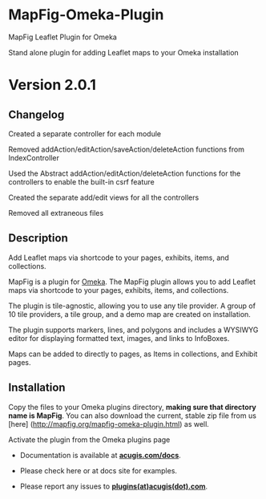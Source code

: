 # MapFig-Omeka-Plugin

MapFig Leaflet Plugin for Omeka

Stand alone plugin for adding Leaflet maps to your Omeka installation
# Version 2.0.1

## Changelog

Created a separate controller for each module

Removed addAction/editAction/saveAction/deleteAction functions from IndexController

Used the Abstract addAction/editAction/deleteAction functions for the controllers to enable the built-in csrf feature

Created the separate add/edit views for all the controllers

Removed all extraneous files

## Description

Add Leaflet maps via shortcode to your pages, exhibits, items, and collections.

MapFig is a plugin for [Omeka](http://omeka.org/). The MapFig plugin allows you to add Leaflet maps via shortcode to your pages, exhibits, items, and collections.

The plugin is tile-agnostic, allowing you to use any tile provider.  A group of 10 tile providers, a tile group, and a demo map are created on installation.

The plugin supports markers, lines, and polygons and includes a WYSIWYG editor for displaying formatted text, images, and links to InfoBoxes. 

Maps can be added to directly to pages, as Items in collections, and Exhibit pages.

## Installation

Copy the files to your Omeka plugins directory, <b>making sure that directory name is MapFig</b>.  You can also download the current, stable zip file from us [here] (http://mapfig.org/mapfig-omeka-plugin.html) as well. 

Activate the plugin from the Omeka plugins page

  - Documentation is available at **[acugis.com/docs](https://www.acugis.com/docs/omeka-leaflet-plugin/)**.

  - Please check here or at docs site for examples.
  
  - Please report any issues to **[plugins(at)acugis(dot).com](mailto:plugins@acugis.com)**.
 